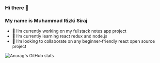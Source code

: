 ### Hi there 👋

### My name is Muhammad Rizki Siraj
<ul>
<li>
  🔭 I’m currently working on my fullstack notes app project
  </li>
<li>
  🌱 I’m currently learning react redux and node.js
  </li>
<li>
  👯 I’m looking to collaborate on any beginner-friendly react open source project
  </li>
 </ul>

<!--
**rizkisiraj/rizkisiraj** is a ✨ _special_ ✨ repository because its `README.md` (this file) appears on your GitHub profile.

Here are some ideas to get you started:

- 🔭 I’m currently working on ...
- 🌱 I’m currently learning ...
- 👯 I’m looking to collaborate on ...
- 🤔 I’m looking for help with ...
- 💬 Ask me about ...
- 📫 How to reach me: ...
- 😄 Pronouns: ...
- ⚡ Fun fact: ...
-->


![Anurag's GitHub stats](https://github-readme-stats.vercel.app/api?username=rizkisiraj&count_private=true)
